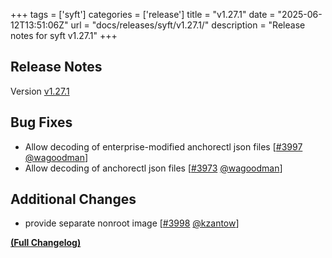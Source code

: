 +++
tags = ['syft']
categories = ['release']
title = "v1.27.1"
date = "2025-06-12T13:51:06Z"
url = "docs/releases/syft/v1.27.1/"
description = "Release notes for syft v1.27.1"
+++

## Release Notes

Version [v1.27.1](https://github.com/anchore/syft/releases/tag/v1.27.1)

## Bug Fixes

- Allow decoding of enterprise-modified anchorectl json files [[#3997](https://github.com/anchore/syft/pull/3997) [@wagoodman](https://github.com/wagoodman)]
- Allow decoding of anchorectl json files [[#3973](https://github.com/anchore/syft/pull/3973) [@wagoodman](https://github.com/wagoodman)]

## Additional Changes

- provide separate nonroot image [[#3998](https://github.com/anchore/syft/pull/3998) [@kzantow](https://github.com/kzantow)]

**[(Full Changelog)](https://github.com/anchore/syft/compare/v1.27.0...v1.27.1)**
